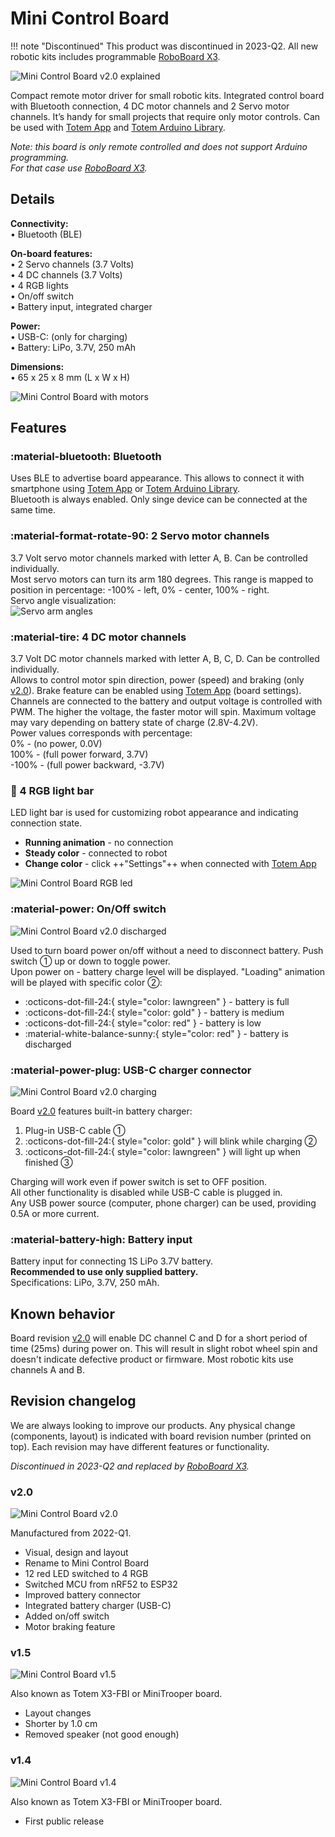 # Mini Control Board

[Totem App]: ../remote-control/app/index.md "Totem Smartphone App"
[Totem Arduino Library]: ../remote-control/arduino/index.md "Totem Arduino Library for remote control"

!!! note "Discontinued"
    This product was discontinued in 2023-Q2. All new robotic kits includes programmable [RoboBoard X3](../roboboard-x3/index.md).

![Mini Control Board v2.0 explained](../assets/images/x3-v2.0-explained.png)

Compact remote motor driver for small robotic kits. Integrated control board with Bluetooth connection, 4 DC motor channels and 2 Servo motor channels. It’s handy for small projects that require  only motor controls. Can be used with [Totem App] and [Totem Arduino Library].

_Note: this board is only remote controlled and does not support Arduino programming.  
For that case use [RoboBoard X3](../roboboard-x3/index.md)._

## Details

**Connectivity:**  
• Bluetooth (BLE)  

**On-board features:**  
• 2 Servo channels (3.7 Volts)  
• 4 DC channels (3.7 Volts)  
• 4 RGB lights  
• On/off switch  
• Battery input, integrated charger  

**Power:**  
• USB-C: (only for charging)  
• Battery: LiPo, 3.7V, 250 mAh  

**Dimensions:**  
• 65 x 25 x 8 mm (L x W x H)  

![Mini Control Board with motors](../assets/images/x3-v1.5-motors.png)

## Features

### :material-bluetooth: Bluetooth

Uses BLE to advertise board appearance. This allows to connect it with smartphone using [Totem App] or [Totem Arduino Library].  
Bluetooth is always enabled. Only singe device can be connected at the same time.

### :material-format-rotate-90: 2 Servo motor channels

3.7 Volt servo motor channels marked with letter A, B. Can be controlled individually.  
Most servo motors can turn its arm 180 degrees. This range is mapped to position in percentage: -100% - left, 0% - center, 100% - right.  
Servo angle visualization:  
![Servo arm angles](../assets/images/servo_arm_angles.png)

### :material-tire: 4 DC motor channels

3.7 Volt DC motor channels marked with letter A, B, C, D. Can be controlled individually.  
Allows to control motor spin direction, power (speed) and braking (only [v2.0](#v20)). Brake feature can be enabled using [Totem App] (board settings).  
Channels are connected to the battery and output voltage is controlled with PWM. The higher the voltage, the faster motor will spin. Maximum voltage may vary depending on battery state of charge (2.8V-4.2V).  
Power values corresponds with percentage:  
0% - (no power, 0.0V)  
100% - (full power forward, 3.7V)  
-100% - (full power backward, -3.7V)  

### :traffic_light: 4 RGB light bar

LED light bar is used for customizing robot appearance and indicating connection state.  

- **Running animation** - no connection
- **Steady color** - connected to robot
- **Change color** - click ++"Settings"++ when connected with [Totem App]

![Mini Control Board RGB led](../assets/images/x3-v2.0-rgb.jpg)

### :material-power: On/Off switch

![Mini Control Board v2.0 discharged](../assets/images/x3-v2.0-discharged.png)

Used to turn board power on/off without a need to disconnect battery. Push switch ① up or down to toggle power.  
Upon power on - battery charge level will be displayed. "Loading" animation will be played with specific color ②:  

- :octicons-dot-fill-24:{ style="color: lawngreen" } - battery is full
- :octicons-dot-fill-24:{ style="color: gold" } - battery is medium
- :octicons-dot-fill-24:{ style="color: red" } - battery is low
- :material-white-balance-sunny:{ style="color: red" } - battery is discharged

### :material-power-plug: USB-C charger connector

![Mini Control Board v2.0 charging](../assets/images/x3-v2.0-charging.png)

Board [v2.0](#v20) features built-in battery charger:

1. Plug-in USB-C cable ①
1. :octicons-dot-fill-24:{ style="color: gold" } will blink while charging ②
1. :octicons-dot-fill-24:{ style="color: lawngreen" } will light up when finished ③

Charging will work even if power switch is set to OFF position.  
All other functionality is disabled while USB-C cable is plugged in.  
Any USB power source (computer, phone charger) can be used, providing 0.5A or more current.  

### :material-battery-high: Battery input

Battery input for connecting 1S LiPo 3.7V battery.  
**Recommended to use only supplied battery.**  
Specifications: LiPo, 3.7V, 250 mAh.

## Known behavior

Board revision [v2.0](#v20) will enable DC channel C and D for a short period of time (25ms) during power on. This will result in slight robot wheel spin and doesn't indicate defective product or firmware. Most robotic kits use channels A and B.

## Revision changelog

We are always looking to improve our products. Any physical change (components, layout) is indicated with board revision number (printed on top). Each revision may have different features or functionality.

_Discontinued in 2023-Q2 and replaced by [RoboBoard X3](../roboboard-x3/index.md#revision-changelog)._

### v2.0

![Mini Control Board v2.0](../assets/images/photo/x3-v2.0-photo.jpg)

Manufactured from 2022-Q1.

- Visual, design and layout
- Rename to Mini Control Board
- 12 red LED switched to 4 RGB
- Switched MCU from nRF52 to ESP32
- Improved battery connector
- Integrated battery charger (USB-C)
- Added on/off switch
- Motor braking feature

### v1.5

![Mini Control Board v1.5](../assets/images/photo/x3-v1.5-photo.jpg)

Also known as Totem X3-FBI or MiniTrooper board.

- Layout changes
- Shorter by 1.0 cm
- Removed speaker (not good enough)

### v1.4

![Mini Control Board v1.4](../assets/images/photo/x3-v1.4-photo.jpg)

Also known as Totem X3-FBI or MiniTrooper board.

- First public release